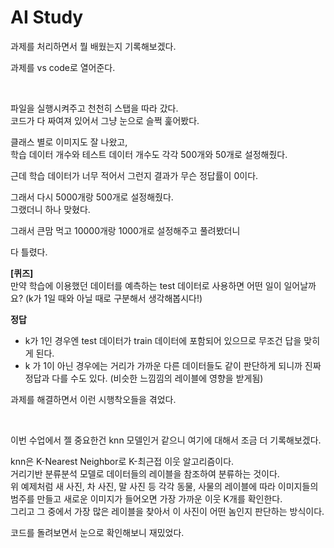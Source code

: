 # AI Study 

과제를 처리하면서 뭘 배웠는지 기록해보겠다.  

과제를 vs code로 열어준다.  


<br>

파일을 실행시켜주고 천천히 스탭을 따라 갔다.  
코드가 다 짜여져 있어서 그냥 눈으로 슬쩍 훑어봤다.  

클래스 별로 이미지도 잘 나왔고,  
학습 데이터 개수와 테스트 데이터 개수도 각각 500개와 50개로 설정해줬다.  

근데 학습 데이터가 너무 적어서 그런지 결과가 무슨 정답률이 0이다.  

그래서 다시 5000개랑 500개로 설정해줬다.  
그랬더니 하나 맞혔다.  

그래서 큰맘 먹고 10000개랑 1000개로 설정해주고 풀려봤더니  

다 틀렸다.  

**[퀴즈]**   
만약 학습에 이용했던 데이터를 예측하는 test 데이터로 사용하면 어떤 일이 일어날까요? (k가 1일 때와 아닐 때로 구분해서 생각해봅시다!)  

**정답** 
- k가 1인 경우엔 test 데이터가 train 데이터에 포함되어 있으므로 무조건 답을 맞히게 된다.  
- k 가 1이 아닌 경우에는 거리가 가까운 다른 데이터들도 같이 판단하게 되니까 진짜 정답과 다를 수도 있다. (비슷한 느낌낌의 레이블에 영향을 받게됨)



과제를 해결하면서 이런 시행착오들을 겪었다.  

<br>


이번 수업에서 젤 중요한건 knn 모델인거 같으니 여기에 대해서 조금 더 기록해보겠다.  

knn은 K-Nearest Neighbor로 K-최근접 이웃 알고리즘이다.  
거리기반 분류분석 모델로 데이터들의 레이블을 참조하여 분류하는 것이다.  
위 예제처럼 새 사진, 차 사진, 말 사진 등 각각 동물, 사물의 레이블에 따라 이미지들의 범주를 만들고 새로운 이미지가 들어오면 가장 가까운 이웃 K개를 확인한다.  
그리고 그 중에서 가장 많은 레이블을 찾아서 이 사진이 어떤 놈인지 판단하는 방식이다.  

코드를 돌려보면서 눈으로 확인해보니 재밌었다.  